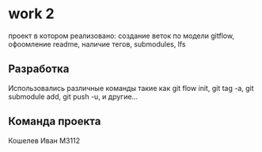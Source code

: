 # work 2
проект в котором реализовано: создание веток по модели gitflow, офоомление readme, наличие тегов, submodules, lfs
## Разработка
Использовались различные команды такие как git flow init, git tag -a, git submodule add, git push -u, и другие…
## Команда проекта
Кошелев Иван M3112
